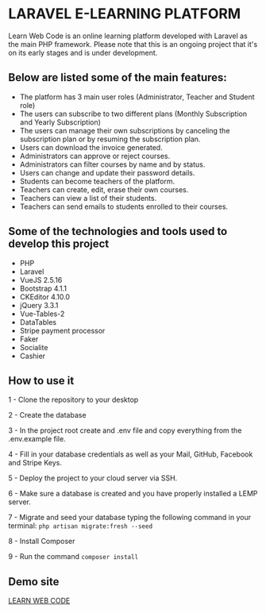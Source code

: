 # LARAVEL E-LEARNING PLATFORM

Learn Web Code is an online learning platform developed with Laravel as the main PHP framework.
Please note that this is an ongoing project that it's on its early stages and is under development.

## Below are listed some of the main features:

- The platform has 3 main user roles (Administrator, Teacher and Student role)
- The users can subscribe to two different plans (Monthly Subscription and Yearly Subscription)
- The users can manage their own subscriptions by canceling the subscription plan or by resuming the subscription plan.
- Users can download the invoice generated.
- Administrators can approve or reject courses.
- Administrators can filter courses by name and by status.
- Users can change and update their password details.
- Students can become teachers of the platform.
- Teachers can create, edit, erase their own courses.
- Teachers can view a list of their students.
- Teachers can send emails to students enrolled to their courses.

## Some of the technologies and tools used to develop this project

- PHP
- Laravel
- VueJS 2.5.16
- Bootstrap 4.1.1
- CKEditor 4.10.0
- jQuery 3.3.1
- Vue-Tables-2
- DataTables
- Stripe payment processor
- Faker
- Socialite
- Cashier

## How to use it

1 - Clone the repository to your desktop

2 - Create the database

3 - In the project root create and .env file and copy everything from the .env.example file.

4 - Fill in your database credentials as well as your Mail, GitHub, Facebook and Stripe Keys.

5 - Deploy the project to your cloud server via SSH.

6 - Make sure a database is created and you have properly installed a LEMP server.

7 - Migrate and seed your database typing the following command in your terminal: `php artisan migrate:fresh --seed`

8 - Install Composer

9 - Run the command `composer install` 


## Demo site

[LEARN WEB CODE](https://learnwebcode.online)



